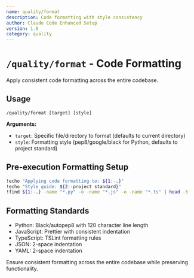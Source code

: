 ```yaml
---
name: quality/format
description: Code formatting with style consistency
author: Claude Code Enhanced Setup
version: 1.0
category: quality
---
```


# `/quality/format` - Code Formatting

Apply consistent code formatting across the entire codebase.

## Usage
```
/quality/format [target] [style]
```

**Arguments:**
- `target`: Specific file/directory to format (defaults to current directory)
- `style`: Formatting style (pep8/google/black for Python, defaults to project standard)

## Pre-execution Formatting Setup
```bash
!echo "Applying code formatting to: ${1:-.}"
!echo "Style guide: ${2:-project standard}"
!find ${1:-.} -name "*.py" -o -name "*.js" -o -name "*.ts" | head -5
```

## Formatting Standards
- Python: Black/autopep8 with 120 character line length
- JavaScript: Prettier with consistent indentation
- TypeScript: TSLint formatting rules
- JSON: 2-space indentation
- YAML: 2-space indentation

Ensure consistent formatting across the entire codebase while preserving functionality.